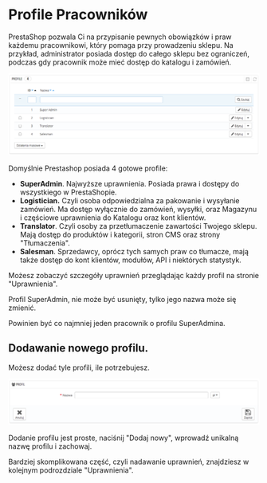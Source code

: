 # Profile Pracowników

PrestaShop pozwala Ci na przypisanie pewnych obowiązków i praw każdemu pracownikowi, który pomaga przy prowadzeniu sklepu. Na przykład, administrator posiada dostęp do całego sklepu bez ograniczeń, podczas gdy pracownik może mieć dostęp do katalogu i zamówień.

![](../../../.gitbook/assets/30245465.png)

Domyślnie Prestashop posiada 4 gotowe profile:

* **SuperAdmin**. Najwyższe uprawnienia. Posiada prawa i dostępy do wszystkiego w PrestaShopie.
* **Logistician.** Czyli osoba odpowiedzialna za pakowanie i wysyłanie zamówień. Ma dostęp wyłącznie do zamówień, wysyłki, oraz Magazynu i częściowe uprawnienia do Katalogu oraz kont klientów.
* **Translator**. Czyli osoby za przetłumaczenie zawartości Twojego sklepu. Mają dostęp do produktów i kategorii, stron CMS oraz strony "Tłumaczenia".
* **Salesman**. Sprzedawcy, oprócz tych samych praw co tłumacze, mają także dostęp do kont klientów, modułów, API i niektórych statystyk.

Możesz zobaczyć szczegóły uprawnień przeglądając każdy profil na stronie "Uprawnienia".

Profil SuperAdmin, nie może być usunięty, tylko jego nazwa może się zmienić.

Powinien być co najmniej jeden pracownik o profilu SuperAdmina.

## Dodawanie nowego profilu. <a href="#profilepracownikow-dodawanienowegoprofilu." id="profilepracownikow-dodawanienowegoprofilu."></a>

Możesz dodać tyle profili, ile potrzebujesz.

![](../../../.gitbook/assets/30245466.png)

Dodanie profilu jest proste, naciśnij "Dodaj nowy", wprowadź unikalną nazwę profilu i zachowaj.

Bardziej skomplikowana część, czyli nadawanie uprawnień, znajdziesz w kolejnym podrozdziale "Uprawnienia".
